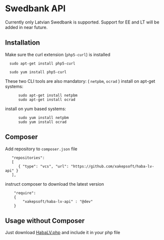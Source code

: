 # Swedbank API
Currently only Latvian Swedbank is supported. 
Support for EE and LT will be added in near future.

Installation
-------------

Make sure the curl extension (`php5-curl`) is installed

      sudo apt-get install php5-curl
      
      sudo yum install php5-curl


These two CLI tools are also mandatory: ( `netpbm`, `ocrad` )
install on apt-get systems:
```
      sudo apt-get install netpbm
      sudo apt-get install ocrad
```
install on yum based systems:
```
      sudo yum install netpbm
      sudo yum install ocrad
```


Composer
-

Add repository to `composer.json` file 
```
   "repositories": 
   [
      { "type": "vcs", "url": "https://github.com/xakepsoft/haba-lv-api" }
   ],
```
instruct composer to download the latest version
```
    "require":
    {
        "xakepsoft/haba-lv-api" : "@dev"
    }
```

Usage without Composer
-

Just download [HabaLV.php](https://raw.githubusercontent.com/xakepsoft/haba-lv-api/master/src/HabaLV.php) and include it in your php file
